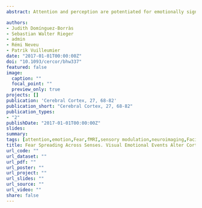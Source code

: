 ```yaml
---
abstract: Attention and perception are potentiated for emotionally significant stimuli, promoting efficient reactivity and survival. But does such enhancement extend to stimuli simultaneously presented across different sensory modalities? We used functional magnetic resonance imaging in humans to examine the effects of visual emotional signals on concomitant sensory inputs in auditory, somatosensory, and visual modalities. First, we identified sensory areas responsive to task-irrelevant tones, touches, or flickers, presented bilaterally while participants attended to either a neutral or a fearful face. Then, we measured whether these responses were modulated by the emotional content of the face. Sensory responses in primary cortices were enhanced for auditory and tactile stimuli when these appeared with fearful faces, compared with neutral, but striate cortex responses to the visual stimuli were reduced in the left hemisphere, plausibly as a consequence of sensory competition. Finally, conjunction and functional connectivity analyses identified 2 distinct networks presumably responsible for these emotional modulatory processes, involving cingulate, insular, and orbitofrontal cortices for the increased sensory responses, and ventrolateral prefrontal cortex for the decreased sensory responses. These results suggest that emotion tunes the excitability of sensory systems across multiple modalities simultaneously, allowing the individual to adaptively process incoming inputs in a potentially threatening environment.

authors:
- Judith Domínguez-Borràs
- Sebastian Walter Rieger
- admin
- Rémi Neveu
- Patrik Vuilleumier
date: "2017-01-01T00:00:00Z"
doi: "10.1093/cercor/bhw337"
featured: false
image: 
  caption: ""
  focal_point: ""
  preview_only: true
projects: []
publication: 'Cerebral Cortex, 27, 68-82'
publication_short: "Cerebral Cortex, 27, 68-82"
publication_types:
- "2"
publishDate: "2017-01-01T00:00:00Z"
slides: 
summary:
tags: [attention,emotion,Fear,fMRI,sensory modulation,neuroimaging,Facial Expressions,face processing,emotion expression]
title: Fear Spreading Across Senses. Visual Emotional Events Alter Cortical Responses to Touch, Audition, and Vision
url_code: ""
url_dataset: ""
url_pdf: ""
url_poster: ""
url_project: ""
url_slides: ""
url_source: ""
url_video: ""
share: false
---
```

